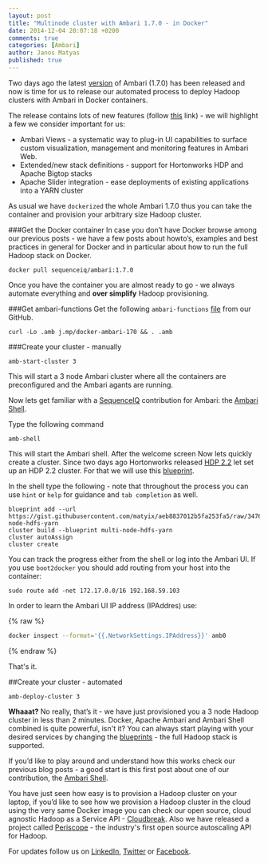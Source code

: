 ```yaml
---
layout: post
title: "Multinode cluster with Ambari 1.7.0 - in Docker"
date: 2014-12-04 20:07:18 +0200
comments: true
categories: [Ambari]
author: Janos Matyas
published: true
---
```


Two days ago the latest [version](http://ambari.apache.org/) of Ambari (1.7.0) has been released and now is time for us to release our automated process to deploy Hadoop clusters with Ambari in Docker containers.

The release contains lots of new features (follow [this](http://ambari.apache.org/whats-new.html#) link) - we will highlight a few we consider important for us:

* Ambari Views - a systematic way to plug-in UI capabilities to surface custom visualization, management and monitoring features in Ambari Web.
* Extended/new stack definitions - support for Hortonworks HDP and Apache Bigtop stacks
* Apache Slider integration - ease deployments of existing applications into a YARN cluster

As usual we have `dockerized` the whole Ambari 1.7.0 thus you can take the container and provision your arbitrary size Hadoop cluster.

###Get the Docker container
In case you don’t have Docker browse among our previous posts - we have a few posts about howto’s, examples and best practices in general for Docker and in particular about how to run the full Hadoop stack on Docker.

```
docker pull sequenceiq/ambari:1.7.0
```

<!--more-->


Once you have the container you are almost ready to go - we always automate everything and **over simplify** Hadoop provisioning.

###Get ambari-functions
Get the following `ambari-functions` [file](https://github.com/sequenceiq/docker-ambari/blob/1.7.0/ambari-functions) from our GitHub.

```
curl -Lo .amb j.mp/docker-ambari-170 && . .amb
```

###Create your cluster - manually

```
amb-start-cluster 3
```

This will start a 3 node Ambari cluster where all the containers are preconfigured and the Ambari agants are running.

Now lets get familiar with a [SequenceIQ](http://sequenceiq.com) contribution for Ambari: the [Ambari Shell](https://cwiki.apache.org/confluence/display/AMBARI/Ambari+Shell).

Type the following command

```
amb-shell
```

This will start the Ambari shell. After the welcome screen
Now lets quickly create a cluster. Since two days ago Hortonworks released [HDP 2.2](http://hortonworks.com/blog/available-now-hdp-2-2/) let set up an HDP 2.2 cluster. For that we will use this [blueprint](https://gist.github.com/matyix/aeb8837012b5fa253fa5).

In the shell type the following - note that throughout the process you can use `hint` or `help` for guidance and `tab completion` as well.

```
blueprint add --url https://gist.githubusercontent.com/matyix/aeb8837012b5fa253fa5/raw/3476b538c8ba0c16363dbfd9634f0b9fe88cb36e/multi-node-hdfs-yarn
cluster build --blueprint multi-node-hdfs-yarn
cluster autoAssign
cluster create
```

You can track the progress either from the shell or log into the Ambari UI. If you use `boot2docker` you should add routing from your host into the container:

```
sudo route add -net 172.17.0.0/16 192.168.59.103
```

In order to learn the Ambari UI IP address (IPAddres) use:

{% raw %}
```bash
docker inspect --format='{{.NetworkSettings.IPAddress}}' amb0
```
{% endraw %}

That's it.

##Create your cluster - automated

```
amb-deploy-cluster 3
```

**Whaaat?** No really, that’s it - we have just provisioned you a 3 node Hadoop cluster in less than 2 minutes. Docker, Apache Ambari and Ambari Shell combined is quite powerful, isn't it? You can always start playing with your desired services by changing the [blueprints](https://github.com/sequenceiq/ambari-rest-client/tree/master/src/main/resources/blueprints) - the full Hadoop stack is supported.

If you’d like to play around and understand how this works check our previous blog posts - a good start is this first post about one of our contribution, the [Ambari Shell](http://blog.sequenceiq.com/blog/2014/05/26/ambari-shell/).

You have just seen how easy is to provision a Hadoop cluster on your laptop, if you’d like to see how we provision a Hadoop cluster in the cloud using the very same Docker image you can check our open source, cloud agnostic Hadoop as a Service API - [Cloudbreak](http://blog.sequenceiq.com/blog/2014/07/18/announcing-cloudbreak/). Also we have released a project called [Periscope](http://blog.sequenceiq.com/blog/2014/08/27/announcing-periscope/) - the industry's first open source autoscaling API for Hadoop.


For updates follow us on [LinkedIn](https://www.linkedin.com/company/sequenceiq/), [Twitter](https://twitter.com/sequenceiq) or [Facebook](https://www.facebook.com/sequenceiq).
